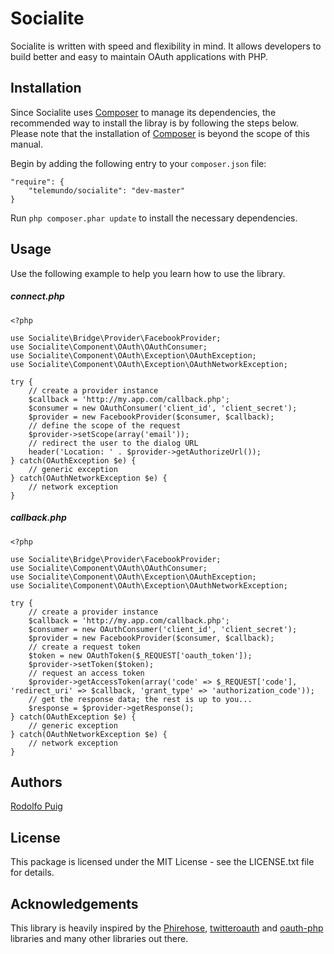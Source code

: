 Socialite
=========

Socialite is written with speed and flexibility in mind. It allows developers to build
better and easy to maintain OAuth applications with PHP.


Installation
------------

Since Socialite uses [Composer][1] to manage its dependencies, the recommended way
to install the libray is by following the steps below. Please note that the installation of
[Composer][1] is beyond the scope of this manual.

Begin by adding the following entry to your `composer.json` file:

    "require": {
        "telemundo/socialite": "dev-master"
    }

Run `php composer.phar update` to install the necessary dependencies.


Usage
-----

Use the following example to help you learn how to use the library.


##### connect.php

    <?php

    use Socialite\Bridge\Provider\FacebookProvider;
    use Socialite\Component\OAuth\OAuthConsumer;
    use Socialite\Component\OAuth\Exception\OAuthException;
    use Socialite\Component\OAuth\Exception\OAuthNetworkException;

    try {
        // create a provider instance
        $callback = 'http://my.app.com/callback.php';
        $consumer = new OAuthConsumer('client_id', 'client_secret');
        $provider = new FacebookProvider($consumer, $callback);
        // define the scope of the request
        $provider->setScope(array('email'));
        // redirect the user to the dialog URL
        header('Location: ' . $provider->getAuthorizeUrl());
    } catch(OAuthException $e) {
        // generic exception
    } catch(OAuthNetworkException $e) {
        // network exception
    }

##### callback.php

    <?php

    use Socialite\Bridge\Provider\FacebookProvider;
    use Socialite\Component\OAuth\OAuthConsumer;
    use Socialite\Component\OAuth\Exception\OAuthException;
    use Socialite\Component\OAuth\Exception\OAuthNetworkException;

    try {
        // create a provider instance
        $callback = 'http://my.app.com/callback.php';
        $consumer = new OAuthConsumer('client_id', 'client_secret');
        $provider = new FacebookProvider($consumer, $callback);
        // create a request token
        $token = new OAuthToken($_REQUEST['oauth_token']);
        $provider->setToken($token);
        // request an access token
        $provider->getAccessToken(array('code' => $_REQUEST['code'], 'redirect_uri' => $callback, 'grant_type' => 'authorization_code'));
        // get the response data; the rest is up to you...
        $response = $provider->getResponse();
    } catch(OAuthException $e) {
        // generic exception
    } catch(OAuthNetworkException $e) {
        // network exception
    }

Authors
-------

[Rodolfo Puig][1]  


License
-------

This package is licensed under the MIT License - see the LICENSE.txt file for details.


Acknowledgements
----------------

This library is heavily inspired by the [Phirehose][2], [twitteroauth][3] and [oauth-php][4]
libraries and many other libraries out there.


[1]: https://twitter.com/rudisimo "Follow @rudisimo on Twitter"
[2]: https://github.com/fennb/phirehose "Phirehose"
[3]: https://github.com/abraham/twitteroauth "twitteroauth"
[4]: http://code.google.com/p/oauth-php "oauth-php"